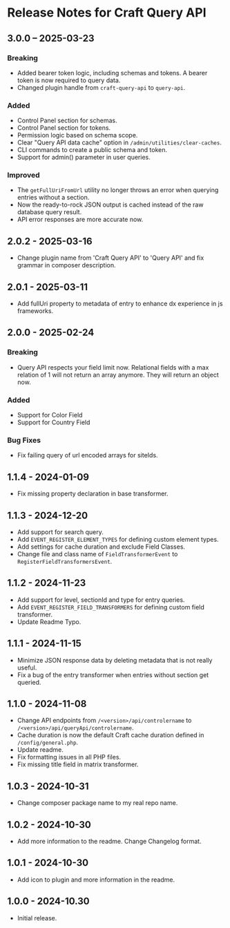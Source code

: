 # Release Notes for Craft Query API

## 3.0.0 – 2025-03-23

### Breaking
- Added bearer token logic, including schemas and tokens. A bearer token is now required to query data.
- Changed plugin handle from `craft-query-api` to `query-api`.

### Added
- Control Panel section for schemas.
- Control Panel section for tokens.
- Permission logic based on schema scope.
- Clear "Query API data cache" option in `/admin/utilities/clear-caches`.
- CLI commands to create a public schema and token.
- Support for admin() parameter in user queries.

### Improved
- The `getFullUriFromUrl` utility no longer throws an error when querying entries without a section.
- Now the ready-to-rock JSON output is cached instead of the raw database query result.
- API error responses are more accurate now.

## 2.0.2 - 2025-03-16
- Change plugin name from 'Craft Query API' to 'Query API' and fix grammar in composer description.

## 2.0.1 - 2025-03-11
- Add fullUri property to metadata of entry to enhance dx experience in js frameworks.

## 2.0.0 - 2025-02-24
### Breaking
- Query API respects your field limit now. Relational fields with a max relation of 1 will not return an array anymore. They will return an object now.

### Added
- Support for Color Field
- Support for Country Field

### Bug Fixes
- Fix failing query of url encoded arrays for siteIds.

## 1.1.4 - 2024-01-09
- Fix missing property declaration in base transformer.

## 1.1.3 - 2024-12-20
- Add support for search query.
- Add `EVENT_REGISTER_ELEMENT_TYPES` for defining custom element types.
- Add settings for cache duration and exclude Field Classes.
- Change file and class name of `FieldTransformerEvent` to `RegisterFieldTransformersEvent`.

## 1.1.2 - 2024-11-23
- Add support for level, sectionId and type for entry queries.
- Add `EVENT_REGISTER_FIELD_TRANSFORMERS` for defining custom field transformer.
- Update Readme Typo.

## 1.1.1 - 2024-11-15
- Minimize JSON response data by deleting metadata that is not really useful.
- Fix a bug of the entry transformer when entries without section get queried.

## 1.1.0 - 2024-11-08
- Change API endpoints from `/<version>/api/controlername` to `/<version>/api/queryApi/controlername`.
- Cache duration is now the default Craft cache duration defined in `/config/general.php`.
- Update readme.
- Fix formatting issues in all PHP files.
- Fix missing title field in matrix transformer.

## 1.0.3 - 2024-10-31
- Change composer package name to my real repo name.

## 1.0.2 - 2024-10-30
- Add more information to the readme. Change Changelog format.

## 1.0.1 - 2024-10-30
- Add icon to plugin and more information in the readme.

## 1.0.0 - 2024-10.30
- Initial release.
